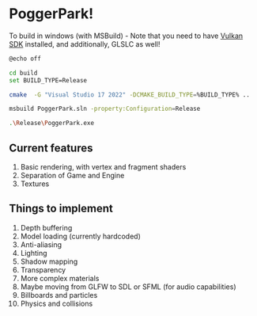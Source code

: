 <!-- markdownlint-disable-file MD026 -->

# PoggerPark!

To build in windows (with MSBuild) -
Note that you need to have [Vulkan SDK](https://www.lunarg.com/vulkan-sdk/) installed, and additionally, GLSLC as well!

```bash
@echo off

cd build
set BUILD_TYPE=Release

cmake  -G "Visual Studio 17 2022" -DCMAKE_BUILD_TYPE=%BUILD_TYPE% ..

msbuild PoggerPark.sln -property:Configuration=Release

.\Release\PoggerPark.exe
```

## Current features

1. Basic rendering, with vertex and fragment shaders
2. Separation of Game and Engine
3. Textures 

## Things to implement

1. Depth buffering
2. Model loading (currently hardcoded)
3. Anti-aliasing
5. Lighting
6. Shadow mapping
7. Transparency
8. More complex materials
9.  Maybe moving from GLFW to SDL or SFML (for audio capabilities) 
10. Billboards and particles
11. Physics and collisions

